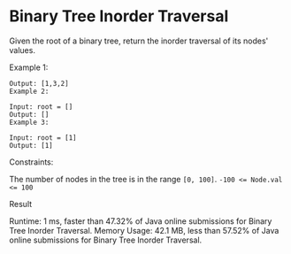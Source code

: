 # Binary Tree Inorder Traversal

Given the root of a binary tree, return the inorder traversal of its nodes' values.



Example 1:


```Input: root = [1,null,2,3]
Output: [1,3,2]
Example 2:

Input: root = []
Output: []
Example 3:

Input: root = [1]
Output: [1]
```

Constraints:

The number of nodes in the tree is in the range ```[0, 100]```.
```-100 <= Node.val <= 100```


Result

Runtime: 1 ms, faster than 47.32% of Java online submissions for Binary Tree Inorder Traversal.
Memory Usage: 42.1 MB, less than 57.52% of Java online submissions for Binary Tree Inorder Traversal.

